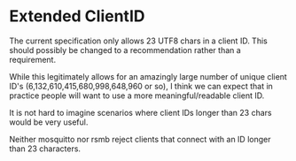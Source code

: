 # Extended ClientID


The current specification only allows 23 UTF8 chars in a client ID. This should possibly be changed to a recommendation rather than a requirement.

While this legitimately allows for an amazingly large number of unique client ID's (6,132,610,415,680,998,648,960 or so), I think we can expect that in practice people will want to use a more meaningful/readable client ID.  

It is not hard to imagine scenarios where client IDs longer than 23 chars would be very useful.

Neither mosquitto nor rsmb reject clients that connect with an ID longer than 23 characters.

